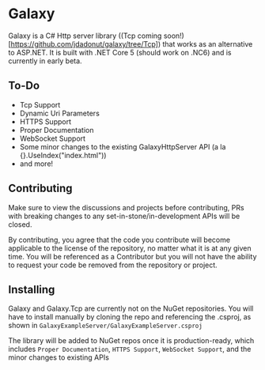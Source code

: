 # Galaxy
Galaxy is a C# Http server library ((Tcp coming soon!)[https://github.com/jdadonut/galaxy/tree/Tcp]) that works as an alternative to ASP.NET. It is built with .NET Core 5 (should work on .NC6) and is currently in early beta.

## To-Do
- Tcp Support
- Dynamic Uri Parameters
- HTTPS Support 
- Proper Documentation
- WebSocket Support
- Some minor changes to the existing GalaxyHttpServer API (a la {}.UseIndex("index.html"))
- and more!

## Contributing
Make sure to view the discussions and projects before contributing, PRs with breaking changes to any set-in-stone/in-development APIs will be closed.

By contributing, you agree that the code you contribute will become applicable to the license of the repository, no matter what it is at any given time. You will be referenced as a Contributor but you will not have the ability to request your code be removed from the repository or project.

## Installing
Galaxy and Galaxy.Tcp are currently not on the NuGet repositories. You will have to install manually by cloning the repo and referencing the .csproj, as shown in `GalaxyExampleServer/GalaxyExampleServer.csproj`


The library will be added to NuGet repos once it is production-ready, which includes `Proper Documentation`, `HTTPS Support`, `WebSocket Support`, and the minor changes to existing APIs